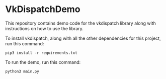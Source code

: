 # VkDispatchDemo

This repository contains demo code for the vkdispatch library along with instructions on how to use the library.

To install vkdispatch, along with all the other dependencies for this project, run this command:
```
pip3 install -r requirements.txt
```

To run the demo, run this command:
```
python3 main.py
```
